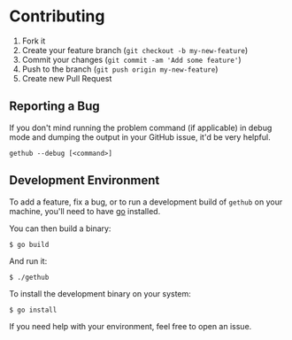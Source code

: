 # Contributing

1. Fork it
2. Create your feature branch (`git checkout -b my-new-feature`)
3. Commit your changes (`git commit -am 'Add some feature'`)
4. Push to the branch (`git push origin my-new-feature`)
5. Create new Pull Request

## Reporting a Bug

If you don't mind running the problem command (if applicable) in debug
mode and dumping the output in your GitHub issue, it'd be very helpful.

    gethub --debug [<command>]

## Development Environment

To add a feature, fix a bug, or to run a development build of `gethub`
on your machine, you'll need to have [go](http://golang.org/) installed.

You can then build a binary:

    $ go build

And run it:

    $ ./gethub

To install the development binary on your system:

    $ go install

If you need help with your environment, feel free to open an issue.
